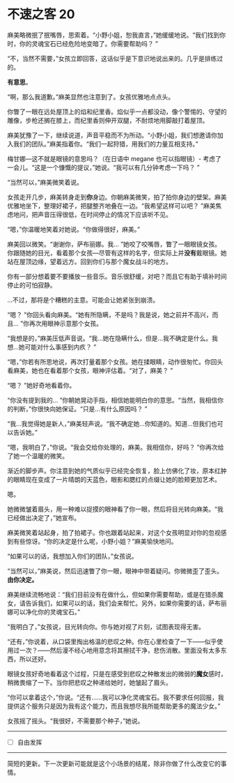 # 不速之客 20

麻美略微抿了抿嘴唇，思索着。“小野小姐，恕我直言，”她缓缓地说。“我们找到你时，你的灵魂宝石已经危险地变暗了。你需要帮助吗？ ”

“不，当然不需要，”女孩立即回答，这话似乎是下意识地说出来的。几乎是排练过的。

**有意思**。

“啊，那么我道歉。”麻美显然也注意到了。女孩优雅地点点头。

你瞥了一眼在远处屋顶上的焰和纪里香。焰似乎一点都没动，像个警惕的、守望的雕像，步枪还搁在膝上，而纪里香则伸开双腿，不耐烦地用脚敲打着屋顶。

麻美犹豫了一下，继续说道，声音平稳而不为所动。“小野小姐，我们想邀请你加入我们的团队。”麻美指着你。“我们一起狩猎，用我们的力量互相支持。”

梅甘娜—这不就是眼镜的意思吗？（在日语中 megane 也可以指眼镜）- 考虑了一会儿。“这是一个慷慨的提议，”她说。“我可以有几分钟考虑一下吗？ ”

“当然可以，”麻美微笑着说。

女孩走开几步，麻美转身走到**你**身边。你朝麻美微笑，拍了拍你身边的壁架。麻美优雅地坐下，整理好裙子，把腿整齐地叠在一边。“我希望这样可以吧？ ”麻美焦虑地问，把声音压得很低，在时间停止的情况下应该听不见。

“嗯，”你温暖地笑着对她说。“你做得很好，麻美。”

麻美回以微笑。“谢谢你，萨布丽娜。我... ”她咬了咬嘴唇，瞥了一眼眼镜女孩。你跟随她的目光，看着那个女孩—尽管有这样的名字，但实际上并**没有**戴眼镜。她站在屋顶边缘，望着远方。回到你们与那个魔女战斗的地方。

你有一部分想着要不要播放一些音乐。音乐很舒缓，对吧？而且它有助于填补时间停止的可怕寂静。

...不过，那将是个糟糕的主意。可能会让她紧张到崩溃。

“嗯？ ”你回头看向麻美。“她有所隐瞒，不是吗？我是说，她之前并不高兴，而且... ”你再次用眼神示意那个女孩。

“我想是的，”麻美压低声音说。“我...她在隐瞒什么，但是...我不确定是什么。我想...她可能对什么事感到内疚？ ”

“嗯，”你若有所思地说，再次打量着那个女孩。她在揉眼睛，动作很匆忙。你回头看麻美，她也在看着那个女孩，眼神评估着。“对了，麻美？ ”

“嗯？ ”她好奇地看着你。

“你没有提到我的... ”你朝她晃动手指，相信她能明白你的意思。“当然，我相信你的判断，”你很快向她保证。“只是...有什么原因吗？ ”

“我...我觉得她是新人，”麻美轻声说。“我不确定她...你知道的。知道...但我们也可以告诉她。”

“嗯，我明白了，”你说。“我会交给你处理的，麻美。我相信你，好吗？ ”你再次给了她一个温暖的微笑。

渐近的脚步声。你注意到她的气质似乎已经完全恢复，脸上仿佛化了妆，原本红肿的眼睛现在变成了一片晴朗的天蓝色，眼影和腮红的点缀让她的脸颊更加艺术。

嗯。

她微微皱着眉头，用一种难以捉摸的眼神看了你一眼，然后将目光转向麻美。“我已经做出决定了，”她宣布。

麻美微笑着站起身，拍了拍裙子。你也跟着站起来，对这个女孩明显对你的忽视感到有些惊讶。“你的决定是什么呢，小野小姐？”麻美愉快地问。

“如果可以的话，我想加入你们的团队，”女孩说。

“当然可以，”麻美说，然后迅速瞥了你一眼，眼神中带着疑问。你微微歪了歪头。**由你决定。**

麻美继续流畅地说：“我们目前没有在做什么，但如果你需要帮助，或是在猎杀魔女，请告诉我们，如果可以的话，我们会来帮忙。另外，如果你需要的话，萨布丽娜可以净化你的灵魂宝石。”

“我明白了，”女孩说，目光转向你。你与她对视了片刻，试图表现得无害。

“还有，”你说着，从口袋里掏出格温的悲叹之种。你在心里检查了一下——似乎使用过一次？——然后漫不经心地用意念将其擦拭干净，悲伤消散。里面没有太多东西，所以还好。

眼镜女孩好奇地看着这个过程，只是在感受到悲叹之种散发出的微弱的**魔女**感时，稍微畏缩了一下。当你把悲叹之种递给她时，她皱起了眉头。

“你可以拿着这个，”你说。“还有……我可以净化灵魂宝石。我不要求任何回报，我提供这个服务只是因为我有这个能力，而且我想尽我所能帮助更多的魔法少女。”

女孩摇了摇头。“我很好，不需要那个种子，”她说。

---

- [ ] 自由发挥

---

简短的更新。下一次更新可能就是这个小场景的结尾，除非你做了什么改变它的事情。
